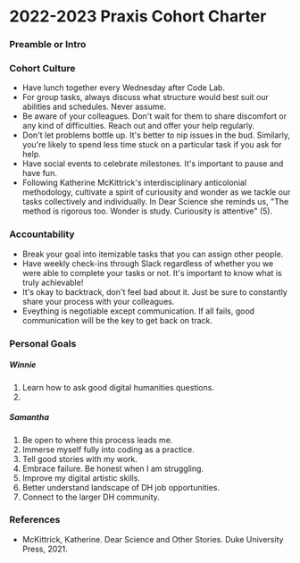 # 2022-2023 Praxis Cohort Charter

### Preamble or Intro

### Cohort Culture
* Have lunch together every Wednesday after Code Lab.
* For group tasks, always discuss what structure would best suit our abilities and schedules. Never assume.
* Be aware of your colleagues. Don't wait for them to share discomfort or any kind of difficulties. Reach out and offer your help regularly.
* Don't let problems bottle up. It's better to nip issues in the bud. Similarly, you're likely to spend less time stuck on a particular task if you ask for help.
* Have social events to celebrate milestones. It's important to pause and have fun.
* Following Katherine McKittrick's interdisciplinary anticolonial methodology, cultivate a spirit of curiousity and wonder as we tackle our tasks collectively and individually. In Dear Science she reminds us, "The method is rigorous too. Wonder is study. Curiousity is attentive" (5).


### Accountability 
* Break your goal into itemizable tasks that you can assign other people.
* Have weekly check-ins through Slack regardless of whether you we were able to complete your tasks or not. It's important to know what is truly achievable!
* It's okay to backtrack, don't feel bad about it. Just be sure to constantly share your process with your colleagues. 
* Eveything is negotiable except communication. If all fails, good communication will be the key to get back on track.

### Personal Goals

##### Winnie 
1. Learn how to ask good digital humanities questions. 
2. 

##### Samantha
1. Be open to where this process leads me.
2. Immerse myself fully into coding as a practice.
3. Tell good stories with my work.
4. Embrace failure. Be honest when I am struggling.
5. Improve my digital artistic skills.
6. Better understand landscape of DH job opportunities.
7. Connect to the larger DH community.

### References
* McKittrick, Katherine. Dear Science and Other Stories. Duke University Press, 2021.
